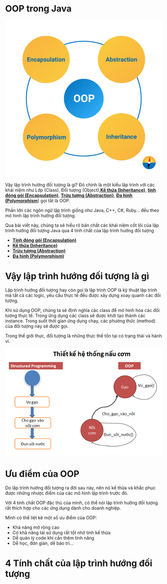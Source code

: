 # OOP trong Java

![oop](./assets/oop.png)

Vậy lập trình hướng đối tượng là gì? Đó chính là một kiểu lập trình với các khái niệm như Lớp (Class), Đối tượng (Object),[**Kế thừa (Inheritance)**](./Inheritance.md), [**tính đóng gói (Encapsulation)**](./Encapsulation.md), [**Trừu tượng (Abstraction)**](./Abstraction.md), [**Đa hình (Polymorphism**](./Polymorphism.md)) gọi tắt là OOP.

Phần lớn các ngôn ngữ lập trình giống như Java, C++, C#, Ruby… đều theo mô hình lập trình hướng đối tượng.

Qua bài viết này, chúng ta sẽ hiểu rõ bản chất các khái niệm cốt lõi của lập trình hướng đối tượng Java qua 4 tính chất của lập trình hướng đối tượng

+ [**Tính đóng gói (Encapsulation)**](./Encapsulation.md)
+ [**Kế thừa (Inheritance)**](./Inheritance.md)
+ [**Trừu tượng (Abstraction)**](./Abstraction.md)
+ [**Đa hình (Polymorphism)**](./Polymorphism.md)

# Vậy lập trình hướng đối tượng là gì

Lập trình hướng đối tượng hay còn gọi là lập trình OOP là kỹ thuật lập trình mà tất cả các logic, yêu cầu thực tế đều được xây dựng xoay quanh các đối tượng.

Khi sử dụng OOP, chúng ta sẽ định nghĩa các class để mô hình hóa các đối tượng thực tế. Trong ứng dụng các class sẽ được khởi tạo thành các instance. Trong suốt thời gian ứng dụng chạy, các phương thức (method) của đối tượng này sẽ được gọi.

Trong thế giới thực, đối tượng là những thực thể tồn tại có trạng thái và hành vi.

![oop](./assets/oopmean.png)

# Ưu điểm của OOP

Do lập trình hướng đối tượng ra đời sau này, nên nó kế thừa và khắc phục được những nhược điểm của các mô hình lập trình trước đó.

Với 4 tính chất OOP đặc thù của mình, có thể nói lập trình hướng đối tượng rất thích hợp cho các ứng dụng dành cho doanh nghiệp.

Mình có thể liệt kê một số ưu điểm của OOP:

+ Khả năng mở rộng cao
+ Có khả năng tái sử dụng rất tốt nhờ tính kế thừa
+ Dễ quản lý code khi cần thêm tính năng
+ Dễ học, đơn giản, dễ bảo trì…


# 4 Tính chất của lập trình hướng đối tượng